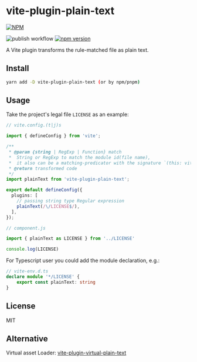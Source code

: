 # vite-plugin-plain-text

[![NPM](https://nodei.co/npm/vite-plugin-plain-text.png?downloads=true&downloadRank=true&stars=true)](https://nodei.co/npm/vite-plugin-plain-text/)

![publish workflow](https://github.com/zheeeng/vite-plugin-plain-text/actions/workflows/publish.yml/badge.svg)
[![npm version](https://img.shields.io/npm/v/vite-plugin-plain-text.svg)](https://www.npmjs.com/package/vite-plugin-plain-text)

A Vite plugin transforms the rule-matched file as plain text.

## Install

```bash
yarn add -D vite-plugin-plain-text (or by npm/pnpm)
```

## Usage

Take the project's legal file `LICENSE` as an example:

```ts
// vite.config.(t|j)s

import { defineConfig } from 'vite';

/**
 * @param {string | RegExp | Function} match
 *  String or RegExp to match the module id(file name),
 *  it also can be a matching-predicator with the signature `(this: vite transform context, code: string, id: file name string) => void`
 * @return transformed code
 */
import plainText from 'vite-plugin-plain-text';

export default defineConfig({
  plugins: [
    // passing string type Regular expression
    plainText(/\/LICENSE$/),
  ],
});
```

```js component.js
// component.js

import { plainText as LICENSE } from '../LICENSE'

console.log(LICENSE)
```

For Typescript user you could add the module declaration, e.g.:

```ts
// vite-env.d.ts
declare module '*/LICENSE' {
    export const plainText: string
}
```

## License

MIT

## Alternative

Virtual asset Loader: [vite-plugin-virtual-plain-text](https://www.npmjs.com/package/vite-plugin-virtual-plain-text)
